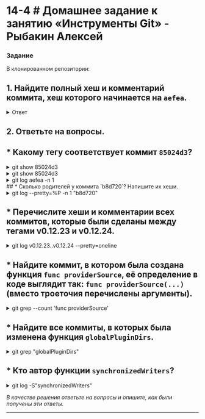 # 14-4 # Домашнее задание к занятию «Инструменты Git» - Рыбакин Алексей

### Задание

В клонированном репозитории:

## 1. Найдите полный хеш и комментарий коммита, хеш которого начинается на `aefea`.

<details>
<summary>Ответ</summary>

git show aefea

![1](img/14-4_aefea.png)

git log aefea -n 1

![2](img/14-4_aefea2.png)

git log --pretty=oneline -1 aefea

![3](img/14-4_aefea3.png)

git log --pretty=format:"%H %s" -1 aefea

![4](img/14-4_aefea4.png)

</details>

## 2. Ответьте на вопросы.


## * Какому тегу соответствует коммит `85024d3`?

<details>
<summary>git show 85024d3</summary>

![5](img/14-4_85024d3.png)

</details>

<details>
<summary>git show 85024d3</summary>

![7](img/14-4_85024d3.png)

</details>

<details>
<summary>git log aefea -n 1</summary>

![8](img/14-4_aefea2.png)

</details>
## * Сколько родителей у коммита `b8d720`? Напишите их хеши.

<details>
<summary>git log --pretty=%P -n 1 "b8d720"</summary>

![5](img/14-4_b8d720.png)

</details>

## * Перечислите хеши и комментарии всех коммитов, которые были сделаны между тегами  v0.12.23 и v0.12.24.

<details>
<summary>git log v0.12.23..v0.12.24 --pretty=oneline</summary>

![6](img/14-4_hesh.png)

</details>

## * Найдите коммит, в котором была создана функция `func providerSource`, её определение в коде выглядит так: `func providerSource(...)` (вместо троеточия перечислены аргументы).

<details>
<summary>git grep --count 'func providerSource'</summary>

![7](img/14-4_func.png)

</details>

## * Найдите все коммиты, в которых была изменена функция `globalPluginDirs`.

<details>
<summary>git grep "globalPluginDirs"</summary>

![8](img/14-4_global.png)

</details>

 ## * Кто автор функции `synchronizedWriters`? 

<details>
<summary>git log -S"synchronizedWriters"</summary>

![9](img/14-4_фгещк.png)

</details>

*В качестве решения ответьте на вопросы и опишите, как были получены эти ответы.*

---
